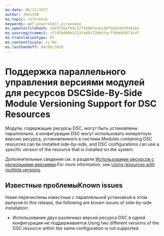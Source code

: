 ```yaml
---
ms.date: 06/12/2017
author: JKeithB
ms.topic: reference
keywords: wmf,powershell,установка
ms.openlocfilehash: a565f2befddc32f5088fa3e158f58d2dd78d41b4
ms.sourcegitcommit: cf195b090b3223fa4917206dfec7f0b603873cdf
ms.translationtype: HT
ms.contentlocale: ru-RU
ms.lasthandoff: 04/09/2018
---
```

# <a name="side-by-side-module-versioning-support-for-dsc-resources"></a><span data-ttu-id="882d7-102">Поддержка параллельного управления версиями модулей для ресурсов DSC</span><span class="sxs-lookup"><span data-stu-id="882d7-102">Side-By-Side Module Versioning Support for DSC Resources</span></span>

<span data-ttu-id="882d7-103">Модули, содержащие ресурсы DSC, могут быть установлены параллельно, а конфигурации DSC могут использовать конкретную версию ресурса, установленного в системе.</span><span class="sxs-lookup"><span data-stu-id="882d7-103">Modules containing DSC resources can be installed side-by-side, and DSC configurations can use a specific version of the resource that is installed on the system.</span></span>

<span data-ttu-id="882d7-104">Дополнительные сведения см. в разделе [Использование ресурсов с несколькими версиями](https://msdn.microsoft.com/powershell/dsc/sxsresource).</span><span class="sxs-lookup"><span data-stu-id="882d7-104">For more information, see [Using resources with multiple versions](https://msdn.microsoft.com/powershell/dsc/sxsresource).</span></span>

## <a name="known-issues"></a><span data-ttu-id="882d7-105">Известные проблемы</span><span class="sxs-lookup"><span data-stu-id="882d7-105">Known issues</span></span>

<span data-ttu-id="882d7-106">Ниже перечислены известные с параллельной установкой в этом выпуске:</span><span class="sxs-lookup"><span data-stu-id="882d7-106">In this release, the following are known issues of side-by-side installation:</span></span>

-   <span data-ttu-id="882d7-107">Использование двух различных версий ресурса DSC в одной конфигурации не поддерживается.</span><span class="sxs-lookup"><span data-stu-id="882d7-107">Using two different versions of the DSC resource within the same configuration is not supported.</span></span>